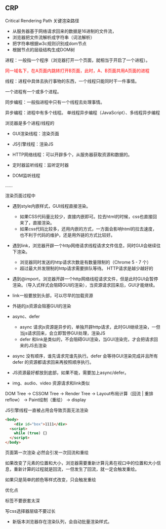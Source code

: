 ## CRP

Critical Rendering Path 关键渲染路径

+ 从服务器基于网络请求回来的数据是16进制的文件流，
+ 浏览器把文件流解析成字符串（词法解析）
+ 把字符串根据w3c规则识别成dom节点
+ 根据节点的层级结构生成DOM树



进程：一般指一个程序（浏览器打开一个页面，就相当于开启了一个进程）。

<span style="color: red">同一域名下，在A页面内跳转打开B页面，此时，A、B页面共用A页面的进程</span>

线程：进程中具体去执行事物的东西，一个线程只能同时干一件事情。

一个进程有一个或多个进程。

同步编程：一般指进程中只有一个线程去处理事情。

异步编程：进程中有多个线程。 单线程异步编程（JavaScript）、多线程异步编程

浏览器是多个进程/线程的

+ GUI渲染线程：渲染页面

+ JS引擎线程：渲染JS

+ HTTP网络线程：可以开辟多个，从服务器获取资源和数据的。

+ 定时器监听线程：监听定时器

+ DOM监听线程

......



渲染页面过程中

+ 遇到style内嵌样式，GUI线程直接渲染。
  + 如果CSS代码量比较少，直接内嵌即可。拉去html的时候，css也直接回来了，直接渲染。
  + 如果css代码比较多，还用内嵌的方式，一方面会影响html的拉去速度，也不利于代码的维护，还是用外链的方式比较好。
+ 遇到link，浏览器开辟一个http网络请求线程请求文件信息，同时GUI会继续往下渲染。
  + 浏览器同时发送的http请求次数是有数量限制的（Chrome 5 - 7 个）
  + 超过最大并发限制的http请求需要排队等待。 HTTP请求是越少越好的
+ 遇到@import，浏览器开辟一个http网络线程请求文件，但是此时GUI会暂停渲染。（导入式样式会阻碍GUI的渲染），当资源请求回来后，GUI才能继续。
+ link一般要放到头部，可以尽早的加载资源



+ 外链的js资源会阻塞GUI的渲染
+ async、defer
  + async 请求js资源是异步的，单独开辟http请求，此时GUI继续渲染，一但当js请求回来，会立即暂停GUI处理，渲染JS
  + defer 和link是类似的，不会阻碍GUI渲染，当GUI渲染完，才会把请求回来的JS去渲染
+ async 没有顺序，谁先请求完谁先执行。defer 会等待GUI渲染完成并且所有defer 的资源都请求回来再按照顺序执行。
+ JS资源最好都放到底部，如果不能，需要加上async/defer。
+ img、audio、video 资源请求和link类似



DOM Tree  -> CSSOM Tree -> Render Tree -> Layout布局计算（回流 | 重排 reflow） -> Paint绘制（重绘） -> display

JS引擎线程一直被占用会导致页面无法渲染

```html
<body>
	<div id="box">1111</div>
  <script>
    while (true) {}
  </script>
</body>
```

页面第一次渲染  必然会引发一次回流和重绘

如果改变了元素的位置和大小，浏览器需要重新计算元素在视口中的位置和大小信息，重新计算的过程就是回流，一但发生了回流，就一定会触发重绘。

如果只是简单的颜色等样式改变，只会触发重绘



优化点

标签不要嵌套太深

写css选择器层级不要过长



+ 新版本浏览器存在渲染队列，会自动批量渲染样式。

